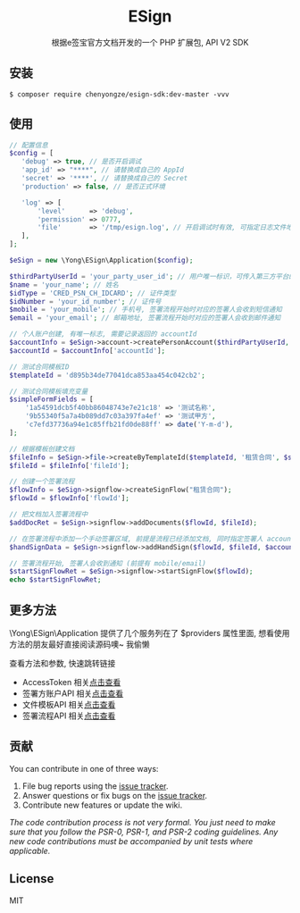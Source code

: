 <h1 align="center"> ESign </h1>

<p align="center">根据e签宝官方文档开发的一个 PHP 扩展包, API V2 SDK </p>


## 安装

```shell
$ composer require chenyongze/esign-sdk:dev-master -vvv
```

## 使用

```php
// 配置信息
$config = [
   'debug' => true, // 是否开启调试
   'app_id' => "****", // 请替换成自己的 AppId
   'secret' => '****', // 请替换成自己的 Secret
   'production' => false, // 是否正式环境

   'log' => [
       'level'      => 'debug',
       'permission' => 0777,
       'file'       => '/tmp/esign.log', // 开启调试时有效, 可指定日志文件地址
   ],
];

$eSign = new \Yong\ESign\Application($config);

$thirdPartyUserId = 'your_party_user_id'; // 用户唯一标识，可传入第三方平台的个人用户id、证件号、手机号、邮箱等，如果设置则作为账号唯一性字段，相同信息不可重复创建。
$name = 'your_name'; // 姓名
$idType = 'CRED_PSN_CH_IDCARD'; // 证件类型
$idNumber = 'your_id_number'; // 证件号
$mobile = 'your_mobile'; // 手机号, 签署流程开始时对应的签署人会收到短信通知
$email = 'your_email'; // 邮箱地址, 签署流程开始时对应的签署人会收到邮件通知

// 个人账户创建, 有唯一标志, 需要记录返回的 accountId
$accountInfo = $eSign->account->createPersonAccount($thirdPartyUserId, $name, $idType, $idNumber, $mobile, $email);
$accountId = $accountInfo['accountId'];

// 测试合同模板ID
$templateId = 'd895b34de77041dca853aa454c042cb2';

// 测试合同模板填充变量
$simpleFormFields = [
    '1a54591dcb5f40bb86048743e7e21c18' => '测试名称',
    '9b55340f5a7a4b089dd7c03a397fa4ef' => '测试甲方',
    'c7efd37736a94e1c85ffb21fd0de88ff' => date('Y-m-d'),
];

// 根据模板创建文档
$fileInfo = $eSign->file->createByTemplateId($templateId, '租赁合同', $simpleFormFields);
$fileId = $fileInfo['fileId'];

// 创建一个签署流程
$flowInfo = $eSign->signflow->createSignFlow("租赁合同");
$flowId = $flowInfo['flowId'];

// 把文档加入签署流程中
$addDocRet = $eSign->signflow->addDocuments($flowId, $fileId);

// 在签署流程中添加一个手动签署区域, 前提是流程已经添加文档, 同时指定签署人 accountId
$handSignData = $eSign->signflow->addHandSign($flowId, $fileId, $accountId, 1, 100, 100);

// 签署流程开始, 签署人会收到通知 (前提有 mobile/email)
$startSignFlowRet = $eSign->signflow->startSignFlow($flowId);
echo $startSignFlowRet;
```

## 更多方法

\Yong\ESign\Application 提供了几个服务列在了 $providers 属性里面, 想看使用方法的朋友最好直接阅读源码噢~ 我偷懒

查看方法和参数, 快速跳转链接
- AccessToken 相关[点击查看](https://github.com/chenyongze/esign-sdk/tree/master/src/Core/AccessToken.php)
- 签署方账户API 相关[点击查看](https://github.com/chenyongze/esign-sdk/tree/master/src/Account/Account.php)
- 文件模板API 相关[点击查看](https://github.com/chenyongze/esign-sdk/tree/master/src/File/File.php)
- 签署流程API 相关[点击查看](https://github.com/chenyongze/esign-sdk/tree/master/src/SignFlow/SignFlow.php)


## 贡献

You can contribute in one of three ways:

1. File bug reports using the [issue tracker](https://github.com/chenyongze/esign-sdk/issues).
2. Answer questions or fix bugs on the [issue tracker](https://github.com/chenyongze/esign-sdk/issues).
3. Contribute new features or update the wiki.

_The code contribution process is not very formal. You just need to make sure that you follow the PSR-0, PSR-1, and PSR-2 coding guidelines. Any new code contributions must be accompanied by unit tests where applicable._

## License

MIT

